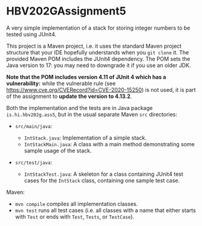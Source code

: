 # HBV202GAssignment5
A very simple implementation of a stack for storing integer numbers to be tested using JUnit4.

This project is a Maven project, i.e. it uses the standard Maven project structure that your IDE hopefully understands when you `git clone` it. The provided Maven POM includes the JUnit4 dependency. The POM sets the Java version to 17: you may need to downgrade it if you use an older JDK.

**Note that the POM includes version 4.11 of JUnit 4 which has a vulnerability:** while the vulnerable rule (see https://www.cve.org/CVERecord?id=CVE-2020-15250) is not used, it is part of the assignment to **update the version to 4.13.2**.

Both the implementation and the tests are in Java package `is.hi.hbv202g.ass5`, 
but in the usual separate Maven `src` directories:

- `src/main/java`:
  - `IntStack.java`: Implementation of a simple stack.
  - `IntStackMain.java`: A class with a main method demonstrating some sample usage of the stack.

- `src/test/java`:
  - `IntStackTest.java`: A skeleton for a class containing JUnit4 test cases for the `IntStack` class, containing one sample test case.

Maven:

- `mvn compile` compiles all implementation classes.
- `mvn test` runs all test cases (i.e. all classes with a name that either starts with `Test` or ends with `Test`, `Tests`, or `TestCase`).

